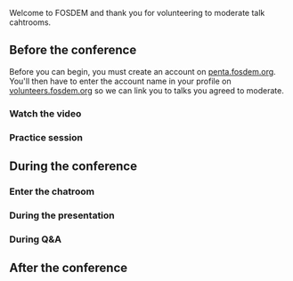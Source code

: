 Welcome to FOSDEM and thank you for volunteering to moderate talk cahtrooms.

## Before the conference
Before you can begin, you must create an account on [penta.fosdem.org](https://penta.fosdem.org). You'll then have to enter the account name in your profile on [volunteers.fosdem.org](https://volunteers.fosdem.org) so we can link you to talks you agreed to moderate.

### Watch the video

### Practice session

## During the conference

### Enter the chatroom

### During the presentation

### During Q&A

## After the conference
